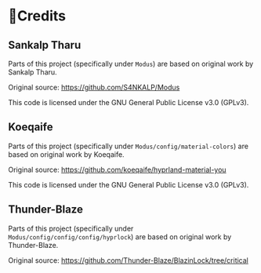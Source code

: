 # 🌿Credits

##  Sankalp Tharu  

Parts of this project (specifically under `Modus`) are based on original work by  Sankalp Tharu.

Original source: https://github.com/S4NKALP/Modus

This code is licensed under the GNU General Public License v3.0 (GPLv3).

## Koeqaife 

Parts of this project (specifically under `Modus/config/material-colors`) are based on original work by Koeqaife.

Original source: https://github.com/koeqaife/hyprland-material-you

This code is licensed under the GNU General Public License v3.0 (GPLv3).

## Thunder-Blaze

Parts of this project (specifically under `Modus/config/config/config/hyprlock`) are based on original work by Thunder-Blaze.

Original source: https://github.com/Thunder-Blaze/BlazinLock/tree/critical
